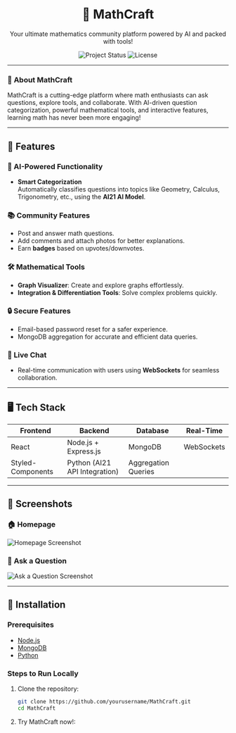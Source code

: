 <div align="center">
  <h1>🧮 MathCraft</h1>
  <p>Your ultimate mathematics community platform powered by AI and packed with tools!</p>
  <img src="https://img.shields.io/badge/Status-Active-brightgreen?style=flat-square" alt="Project Status">
  <img src="https://img.shields.io/badge/License-MIT-blue?style=flat-square" alt="License">
</div>

---

### 🚀 **About MathCraft**  
MathCraft is a cutting-edge platform where math enthusiasts can ask questions, explore tools, and collaborate. With AI-driven question categorization, powerful mathematical tools, and interactive features, learning math has never been more engaging!  

---

## 🌟 **Features**  

### 🧠 AI-Powered Functionality  
- **Smart Categorization**  
  Automatically classifies questions into topics like Geometry, Calculus, Trigonometry, etc., using the **AI21 AI Model**.  

### 📚 Community Features  
- Post and answer math questions.  
- Add comments and attach photos for better explanations.  
- Earn **badges** based on upvotes/downvotes.  

### 🛠️ Mathematical Tools  
- **Graph Visualizer**: Create and explore graphs effortlessly.  
- **Integration & Differentiation Tools**: Solve complex problems quickly.  

### 🔒 Secure Features  
- Email-based password reset for a safer experience.  
- MongoDB aggregation for accurate and efficient data queries.  

### 💬 Live Chat  
- Real-time communication with users using **WebSockets** for seamless collaboration.  

---

## 🖥️ **Tech Stack**  

| **Frontend**  | **Backend**           | **Database**   | **Real-Time** |
|---------------|-----------------------|----------------|---------------|
| React         | Node.js + Express.js | MongoDB        | WebSockets    |
| Styled-Components | Python (AI21 API Integration) | Aggregation Queries | |

---

## 📸 **Screenshots**  

### 🏠 **Homepage**  
![Homepage Screenshot](https://via.placeholder.com/800x400?text=Homepage+Screenshot)

### 🤔 **Ask a Question**  
![Ask a Question Screenshot](https://via.placeholder.com/800x400?text=Ask+a+Question)

---

## 🔧 **Installation**  

### Prerequisites  
- [Node.js](https://nodejs.org/)  
- [MongoDB](https://www.mongodb.com/)  
- [Python](https://www.python.org/)  

### Steps to Run Locally  
1. Clone the repository:  
   ```bash  
   git clone https://github.com/yourusername/MathCraft.git  
   cd MathCraft
2. Try MathCraft now!:  
   ```bash  
    
